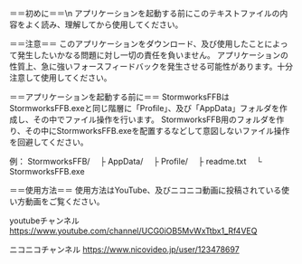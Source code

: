 ＝＝初めに＝＝\n
アプリケーションを起動する前にこのテキストファイルの内容をよく読み、理解してから使用してください。

＝＝注意＝＝
このアプリケーションをダウンロード、及び使用したことによって発生したいかなる問題に対し一切の責任を負いません。
アプリケーションの性質上、急に強いフォースフィードバックを発生させる可能性があります。十分注意して使用してください。

＝＝アプリケーションを起動する前に＝＝
StormworksFFBはStormworksFFB.exeと同じ階層に「Profile」、及び「AppData」フォルダを作成し、その中でファイル操作を行います。
StormworksFFB用のフォルダを作り、その中にStormworksFFB.exeを配置するなどして意図しないファイル操作を回避してください。

例：
StormworksFFB/
　├ AppData/
　├ Profile/
　├ readme.txt
　└ StormworksFFB.exe

＝＝使用方法＝＝
使用方法はYouTube、及びニコニコ動画に投稿されている使い方動画をご覧ください。

youtubeチャンネル
https://www.youtube.com/channel/UCG0iOB5MvWxTtbx1_Rf4VEQ

ニコニコチャンネル
https://www.nicovideo.jp/user/123478697
